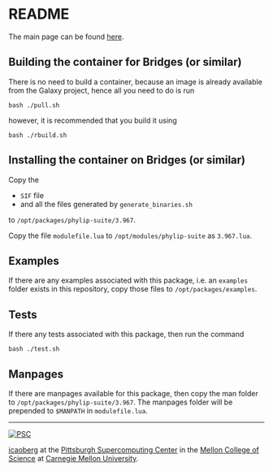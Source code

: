 # README
The main page can be found [here](https://evolution.genetics.washington.edu/phylip.html).

## Building the container for Bridges (or similar)
There is no need to build a container, because an image is already available from the Galaxy project, hence all you need to do is run

```
bash ./pull.sh
```

however, it is recommended that you build it using

```
bash ./rbuild.sh
```

## Installing the container on Bridges (or similar)
Copy the

* `SIF` file
* and all the files generated by `generate_binaries.sh`

to `/opt/packages/phylip-suite/3.967`.

Copy the file `modulefile.lua` to `/opt/modules/phylip-suite` as `3.967.lua`.

## Examples
If there are any examples associated with this package, i.e. an `examples` folder exists in this repository, copy those files to `/opt/packages/examples`.

## Tests
If there any tests associated with this package, then run the command

```
bash ./test.sh
```

## Manpages
If there are manpages available for this package, then copy the man folder to `/opt/packages/phylip-suite/3.967`. The manpages folder will be prepended to `$MANPATH` in `modulefile.lua`.

---
[![PSC](http://www.andrew.cmu.edu/user/icaoberg/images/logos/psc.png)](http://www.psc.edu)

[icaoberg](http://www.andrew.cmu.edu/~icaoberg) at the [Pittsburgh Supercomputing Center](http://www.psc.edu) in the [Mellon College of Science](https://www.cmu.edu/mcs/) at [Carnegie Mellon University](http://www.cmu.edu).
